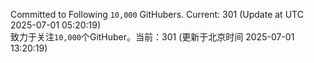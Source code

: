 Committed to Following `10,000` GitHubers. Current: <!-- FOLLOWING_COUNT -->301<!-- FOLLOWING_COUNT --> (Update at UTC <!-- LAST_UPDATED -->2025-07-01 05:20:19<!-- LAST_UPDATED -->)<br>
致力于关注`10,000`个GitHuber。当前：<!-- FOLLOWING_COUNT -->301<!-- FOLLOWING_COUNT --> (更新于北京时间 <!-- LAST_UPDATED_CST -->2025-07-01 13:20:19<!-- LAST_UPDATED_CST -->)
